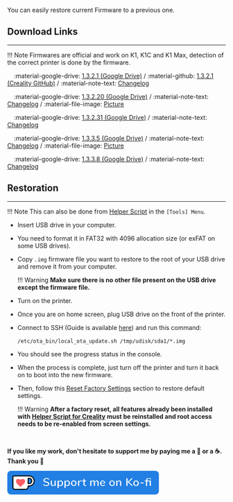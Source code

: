 You can easily restore current Firmware to a previous one.

## Download Links
<hr>

!!! Note
    Firmwares are official and work on K1, K1C and K1 Max, detection of the correct printer is done by the firmware.

&nbsp;&nbsp;&nbsp;&nbsp;:material-google-drive: [1.3.2.1 (Google Drive)](https://drive.google.com/file/d/1-hD7gfqsY3cuEoSbo1h7D2EJTM5Njihk/view?usp=share_link) / :material-github: [1.3.2.1 (Creality GitHub)](https://github.com/CrealityOfficial/K1_Series_Klipper/releases/download/V1.3.2.20/CR4CU220812S11_ota_img_V1.3.2.20.img) / :material-note-text: [Changelog](https://raw.githubusercontent.com/Guilouz/Creality-K1-and-K1-Max/main/downloads/Changelogs/Changelog_1.3.2.1.txt)

&nbsp;&nbsp;&nbsp;&nbsp;:material-google-drive: [1.3.2.20 (Google Drive)](https://drive.google.com/file/d/1mF6DnCHkyZdrIkQ2ulALZ4DfufMfyjOo/view?usp=drive_link) / :material-note-text: [Changelog](https://raw.githubusercontent.com/Guilouz/Creality-K1-and-K1-Max/main/downloads/Changelogs/Changelog_1.3.2.20.txt) / :material-file-image: <a href="https://raw.githubusercontent.com/Guilouz/Creality-K1-and-K1-Max/main/downloads/Changelogs/Changelog_1.3.2.20.jpg">Picture</a>

&nbsp;&nbsp;&nbsp;&nbsp;:material-google-drive: [1.3.2.31 (Google Drive)](https://drive.google.com/file/d/1xMQhyEXoyxa391CLC5SOxUdxoA-4mFzV/view?usp=drive_link) / :material-note-text: [Changelog](https://raw.githubusercontent.com/Guilouz/Creality-K1-and-K1-Max/main/downloads/Changelogs/Changelog_1.3.2.31.txt)

&nbsp;&nbsp;&nbsp;&nbsp;:material-google-drive: [1.3.3.5 (Google Drive)](https://drive.google.com/file/d/1T0TvtmtD22mEpzL5YJzbyJ7H-9QIoozB/view?usp=drive_link) / :material-note-text: [Changelog](https://raw.githubusercontent.com/Guilouz/Creality-K1-and-K1-Max/main/downloads/Changelogs/Changelog_1.3.3.5.txt) / :material-file-image: <a href="https://raw.githubusercontent.com/Guilouz/Creality-K1-and-K1-Max/main/downloads/Changelogs/Changelog_1.3.3.5.jpg">Picture</a>

&nbsp;&nbsp;&nbsp;&nbsp;:material-google-drive: [1.3.3.8 (Google Drive)](https://drive.google.com/file/d/1Kh8oaVWUtEd0saeWahEs4Y5dTcPnKPrV/view?usp=drive_link) / :material-note-text: [Changelog](https://raw.githubusercontent.com/Guilouz/Creality-K1-and-K1-Max/main/downloads/Changelogs/Changelog_1.3.3.8.txt)


## Restoration
<hr>

!!! Note
    This can also be done from <a href="../../helper-script/helper-script-installation">Helper Script</a> in the `[Tools] Menu`.

- Insert USB drive in your computer.

- You need to format it in FAT32 with 4096 allocation size (or exFAT on some USB drives).

- Copy `.img` firmware file you want to restore to the root of your USB drive and remove it from your computer.

    !!! Warning
        **Make sure there is no other file present on the USB drive except the firmware file.**

- Turn on the printer.

- Once you are on home screen, plug USB drive on the front of the printer.

- Connect to SSH (Guide is available <a href="../ssh-connection">here</a>) and run this command:

    ``` title="SSH Command Prompt"
    /etc/ota_bin/local_ota_update.sh /tmp/udisk/sda1/*.img
    ```

- You should see the progress status in the console.

- When the process is complete, just turn off the printer and turn it back on to boot into the new firmware.

- Then, follow this <a href="../reset-factory-settings">Reset Factory Settings</a> section to restore default settings.

    !!! Warning
        **After a factory reset, all features already been installed with <a href="../../helper-script/helper-script-installation">Helper Script for Creality</a>  must be reinstalled and root access needs to be re-enabled from screen settings.**

<br />

**If you like my work, don't hesitate to support me by paying me a 🍺 or a ☕. Thank you 🙂**

<a href="https://ko-fi.com/guilouz" target="_blank"><img width="350" src="../../assets/img/home/Ko-fi.png"></a>
